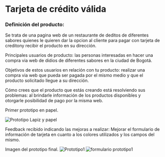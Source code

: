 # Tarjeta de crédito válida

### Definición del producto:

Se trata de una pagina web de un restaurante de deditos de diferentes sabores quienes le quieren dar la opcion al cliente para pagar con tarjeta de creditony recibir el producto en su dirección.

  Principales usuarios de producto: las personas interesadas en hacer una compra via web de didios de diferentes sabores en la ciudad de Bogotá.
  
  Objetivos de estos usuarios en relación con tu producto: realizar una compra via web que pueda ser pagada por el mismo medio y que el producto solicitado llegue a su     dirección.
  
  Cómo crees que el producto que estás creando está resolviendo sus problemas: al brindarle información de los productos disponibles y otorgarle posibilidad de pago por   la misma web.


  Primer prototipo en papel.
  
  ![Prototipo Lapiz y papel](https://user-images.githubusercontent.com/108738816/181621972-f10f51f2-c2cb-4208-985a-2982b7060f38.jpg)




  
  Feedback recibido indicando las mejoras a realizar: Mejorar el formulario de información de tarjeta en cuanto a los colores utilizados y los campos del mismo.
  
  
  
  
  
  
  Imagen del prototipo final.
  ![Prototipo1](https://user-images.githubusercontent.com/108738816/180660227-40d5cabe-4e80-4293-87c9-a2fe43afcdff.png)
  ![formulario prototipo1](https://user-images.githubusercontent.com/108738816/180660230-c5d7a7c9-1a43-479a-901f-eaec57d972ec.png)

